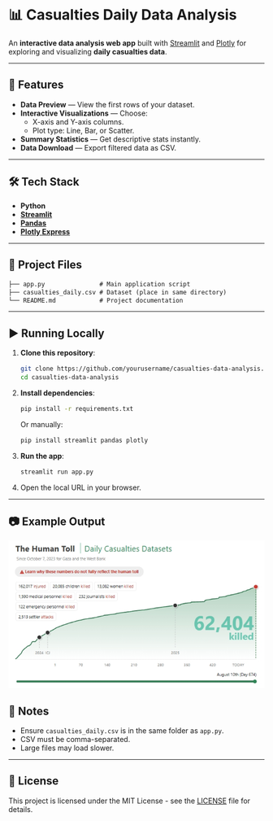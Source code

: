 # 📊 Casualties Daily Data Analysis

An **interactive data analysis web app** built with [Streamlit](https://streamlit.io/) and [Plotly](https://plotly.com/python/) for exploring and visualizing **daily casualties data**.

---

## 🚀 Features
- **Data Preview** — View the first rows of your dataset.
- **Interactive Visualizations** — Choose:
  - X-axis and Y-axis columns.
  - Plot type: Line, Bar, or Scatter.
- **Summary Statistics** — Get descriptive stats instantly.
- **Data Download** — Export filtered data as CSV.

---

## 🛠️ Tech Stack
- **Python**
- **[Streamlit](https://streamlit.io/)**
- **[Pandas](https://pandas.pydata.org/)**
- **[Plotly Express](https://plotly.com/python/plotly-express/)**

---

## 📂 Project Files
```
├── app.py               # Main application script
├── casualties_daily.csv # Dataset (place in same directory)
└── README.md            # Project documentation
```

---

## ▶️ Running Locally

1. **Clone this repository**:
   ```bash
   git clone https://github.com/yourusername/casualties-data-analysis.git
   cd casualties-data-analysis
   ```

2. **Install dependencies**:
   ```bash
   pip install -r requirements.txt
   ```
   Or manually:
   ```bash
   pip install streamlit pandas plotly
   ```

3. **Run the app**:
   ```bash
   streamlit run app.py
   ```

4. Open the local URL in your browser.

---


## 📷 Example Output
![App Output](images/output.jpeg)

## 📌 Notes
- Ensure `casualties_daily.csv` is in the same folder as `app.py`.
- CSV must be comma-separated.
- Large files may load slower.

---

## 📜 License
This project is licensed under the MIT License - see the [LICENSE](LICENSE) file for details.
